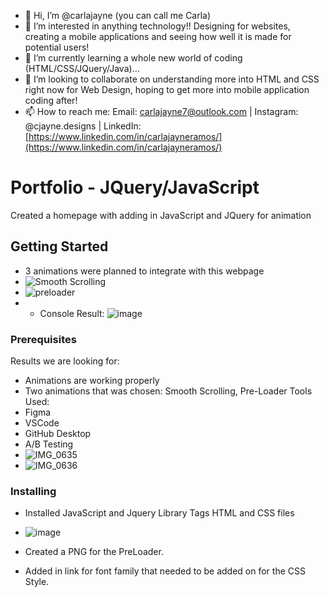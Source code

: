- 👋 Hi, I’m @carlajayne (you can call me Carla)
- 👀 I’m interested in anything technology!! Designing for websites, creating a mobile applications and seeing how well it is made for potential users!
- 🌱 I’m currently learning a whole new world of coding (HTML/CSS/JQuery/Java)...
- 💞️ I’m looking to collaborate on understanding more into HTML and CSS right now for Web Design, hoping to get more into mobile application coding after!
- 📫 How to reach me: Email: [carlajayne7@outlook.com](mailto:carlajayne7@outlook.com) | Instagram: @cjayne.designs | LinkedIn: [https://www.linkedin.com/in/carlajayneramos/](https://www.linkedin.com/in/carlajayneramos/)


# Portfolio - JQuery/JavaScript 
Created a homepage with adding in JavaScript and JQuery for animation

## Getting Started
- 3 animations were planned to integrate with this webpage
- ![Smooth Scrolling](https://user-images.githubusercontent.com/67230580/114317908-669b4f80-9ad8-11eb-962c-e8fcfdbfad7f.gif)
- ![preloader](https://user-images.githubusercontent.com/67230580/114317909-68651300-9ad8-11eb-9a91-088d097cc490.gif)
- * Console Result: ![image](https://user-images.githubusercontent.com/67230580/114318204-ff7e9a80-9ad9-11eb-93f6-fb28b1b23a3a.png)


### Prerequisites
Results we are looking for:
- Animations are working properly
- Two animations that was chosen: Smooth Scrolling, Pre-Loader
Tools Used:
- Figma
- VSCode
- GitHub Desktop
- A/B Testing
- ![IMG_0635](https://user-images.githubusercontent.com/67230580/114318045-1bce0780-9ad9-11eb-85b9-5f30882e3ee8.PNG)
- ![IMG_0636](https://user-images.githubusercontent.com/67230580/114318046-1c669e00-9ad9-11eb-8534-b8bd33fc3d75.PNG)

### Installing

- Installed JavaScript and Jquery Library Tags HTML and CSS files
- ![image](https://user-images.githubusercontent.com/67230580/114318167-c7775780-9ad9-11eb-857b-803c1cc4d1e8.png)

- Created a PNG for the PreLoader.
- Added in link for font family that needed to be added on for the CSS Style.

<!-- ## Deployment

Add additional notes about how to deploy this on a live system

## Built With

- [Dropwizard](http://www.dropwizard.io/1.0.2/docs/) - The web framework used
- [Maven](https://maven.apache.org/) - Dependency Management
- [ROME](https://rometools.github.io/rome/) - Used to generate RSS Feeds

## Contributing

Please read [CONTRIBUTING.md](https://gist.github.com/PurpleBooth/b24679402957c63ec426) for details on our code of conduct, and the process for submitting pull requests to us.

## Versioning

We use [SemVer](http://semver.org/) for versioning. For the versions available, see the [tags on this repository](https://github.com/your/project/tags).

## Authors

- **Billie Thompson** - *Initial work* - [PurpleBooth](https://github.com/PurpleBooth)

See also the list of [contributors](https://github.com/your/project/contributors) who participated in this project.

## License

This project is licensed under the MIT License - see the [LICENSE.md](notion://www.notion.so/carlajayne17/LICENSE.md) file for details

## Acknowledgments

- Hat tip to anyone whose code was used
- Inspiration
- etc
- -->
